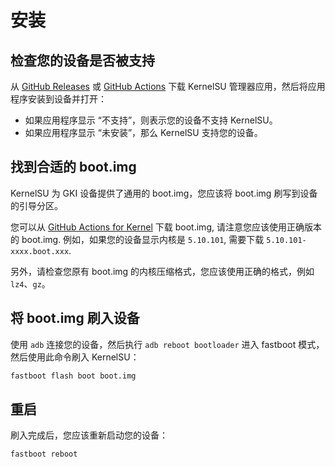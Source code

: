 # 安装

## 检查您的设备是否被支持

从 [GitHub Releases](https://github.com/tiann/KernelSU/releases) 或 [GitHub Actions](https://github.com/tiann/KernelSU/actions/workflows/build-manager.yml) 下载 KernelSU 管理器应用，然后将应用程序安装到设备并打开：

- 如果应用程序显示 “不支持”，则表示您的设备不支持 KernelSU。
- 如果应用程序显示 “未安装”，那么 KernelSU 支持您的设备。

## 找到合适的 boot.img

KernelSU 为 GKI 设备提供了通用的 boot.img，您应该将 boot.img 刷写到设备的引导分区。

您可以从 [GitHub Actions for Kernel](https://github.com/tiann/KernelSU/actions/workflows/build-kernel.yml) 下载 boot.img, 请注意您应该使用正确版本的 boot.img. 例如，如果您的设备显示内核是 `5.10.101`, 需要下载 `5.10.101-xxxx.boot.xxx`.

另外，请检查您原有 boot.img 的内核压缩格式，您应该使用正确的格式，例如 `lz4`、`gz`。

## 将 boot.img 刷入设备

使用 `adb` 连接您的设备，然后执行 `adb reboot bootloader` 进入 fastboot 模式，然后使用此命令刷入 KernelSU：

```sh
fastboot flash boot boot.img
```

## 重启

刷入完成后，您应该重新启动您的设备：

```sh
fastboot reboot
```

